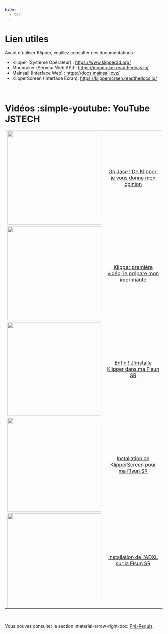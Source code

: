 ```yaml
---
hide:
  - toc
---
```


# Lien utiles

Avant d'utiliser Klipper, veuillez consulter ces documentations :

- Klipper (Système Opérateur) : <a href="https://www.klipper3d.org/" target="_blank">https://www.klipper3d.org/</a>
- Moonraker (Serveur Web API) : <a href="https://moonraker.readthedocs.io/" target="_blank">https://moonraker.readthedocs.io/</a>
- Mainsail (Interface Web) : <a href="https://docs.mainsail.xyz/" target="_blank">https://docs.mainsail.xyz/</a>
- KlipperScreen (Interface Ecran): <a href="https://klipperscreen.readthedocs.io/" target="_blank">https://klipperscreen.readthedocs.io/</a>

<br />

# Vidéos :simple-youtube: YouTube JSTECH

<table border="0">
  <tr align="center">
    <td><img src="https://user-images.githubusercontent.com/12702322/221385713-e718cff3-5d35-457e-844c-250e3987fa53.jpg" width="300"></td>
    <td><a href="https://www.youtube.com/watch?v=MDrla0SI0yc&t=5s" target="_blank">On Jase ! De Klipper, je vous donne mon opinion</a></td>
  </tr>
  <tr align="center">
    <td><img src="https://user-images.githubusercontent.com/12702322/221385791-1a33cc8d-d69e-4b5a-bf74-aa84d8e560c6.jpg" width="300"></td>
    <td><a href="https://www.youtube.com/watch?v=qM-jBRMGjTc" target="_blank">Klipper première vidéo, je prépare mon imprimante</a></td>
  </tr>
  <tr align="center">
    <td><img src="https://user-images.githubusercontent.com/12702322/221385835-fb24ba6f-5ef5-4aa7-bf20-39326030bd23.jpg" width="300"></td>
    <td><a href="https://www.youtube.com/watch?v=8YD-KOxrrXk" target="_blank">Enfin ! J'installe Klipper dans ma Flsun SR</a></td>
  </tr>
  <tr align="center">
    <td><img src="https://user-images.githubusercontent.com/12702322/221385864-416bb49c-b85b-4cef-bf39-8b784012c6d0.jpg" width="300"></td>
    <td><a href="https://www.youtube.com/watch?v=gb-oAeDfrio" target="_blank">Installation de KlipperScreen pour ma Flsun SR</a></td>
  </tr>
  <tr align="center">
    <td><img src="https://user-images.githubusercontent.com/12702322/221385888-0b3d7ade-7598-4b3f-8642-6bf82e9ba02d.jpg" width="300"></td>
    <td><a href="https://www.youtube.com/watch?v=BhEWXpf3hUA" target="_blank">Installation de l'ADXL sur la Flsun SR</a></td>
  </tr>
</table>

<br />

Vous pouvez consulter la section :material-arrow-right-box: [Pré-Requis](installation/pre-requis.md).
